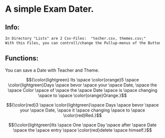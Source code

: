 # A simple Exam Dater.


## Info:
```diff
In Directory "Lists" are 2 Csv-Files:  "techer.csv, themes.csv;"
With this Files, you can controll/change the Pullup-menus of the Buttons "Teacher" and "Theme"
```

## Functions:

You can save a Date with Teacher and Theme.

$${\color{lightgreen} Its \space \color{orange}5 \space \color{lightgreen}Days \space bevor \space your \space Date, \space the \space Color \space of \space the \space Date \space is \space changing \space to \space \color{orange}Orange.}$$

$${\color{red}3 \space \color{lightgreen}\space Days \space bevor \space your \space Date, \space it \space changing \space to \space \color{red}Red.}$$


$${\color{lightgreen}Its \space One \space Day \space after \space Date \space the \space entry \space \color{red}delete \space himself.}$$




